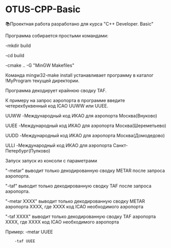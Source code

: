 # OTUS-CPP-Basic
📚Проектная работа разработано для курса "C++ Developer. Basic"

Программа собирается простыми командами:

-mkdir build

-cd build

-cmake .. -G "MinGW Makefiles"

Команда mingw32-make install устанавливает программу в каталог !MyProgram текущей директории.


Программа декодирует крайнюю сводку TAF.

К примеру на запрос аэропорта в программе введите четерехбуквенный код ICAO UUWW или UUEE.

UUWW  -Международный код ИКАО для аэропорта Москва(Внуково)

UUEE  -Международный код ИКАО для аэропорта Москва(Шереметьево)

UUDD  -Международный код ИКАО для аэропорта Москва(Домодедово)

ULLI  -Международный код ИКАО для аэропорта Санкт-Петербург(Пулково)

Запуск запуск из консоли с параметрами 

"-metar" выводит только декодированную сводку METAR после запроса аэропорта.

"-taf" выводит только декодированную сводку TAF после запроса аэропорта.

"-metar XXXX" выводит только декодированную сводку METAR аэропорта XXXX, где XXXX код ICAO необходимого аэропорта

"-taf XXXX" выводит только декодированную сводку TAF аэропорта XXXX, где XXXX код ICAO необходимого аэропорта

Пример: -metar UUEE

        -taf UUEE